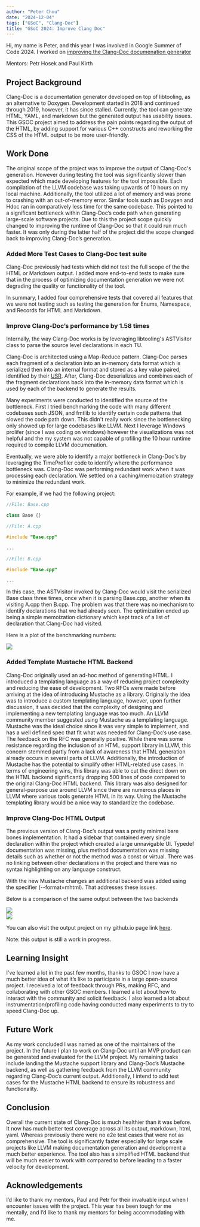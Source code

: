 ```yaml
---
author: "Peter Chou"
date: "2024-12-04"
tags: ["GSoC", "Clang-Doc"]
title: "GSoC 2024: Improve Clang Doc"
---
```


Hi, my name is Peter, and this year I was involved in Google Summer of Code 2024. I worked on [improving the Clang-Doc documenation generator](https://discourse.llvm.org/t/improve-Clang-Doc-usability/76996)

Mentors: Petr Hosek and Paul Kirth

## Project Background

Clang-Doc is a documentation generator developed on top of libtooling, as an
alternative to Doxygen. Development started in 2018 and continued through 2019,
however, it has since stalled. Currently, the tool can generate HTML, YAML, and markdown but the generated output has usability issues. This GSOC project aimed to address the pain points regarding the output of the HTML, by adding support for various C++ constructs and reworking the CSS of the HTML output to be more user-friendly.

## Work Done

The original scope of the project was to improve the output of Clang-Doc's generation. However during testing the tool was significantly slower than expected which made developing features for the tool impossible. 
Each compilation of the LLVM codebase was taking upwards of 10 hours on my local machine. Additionally, the tool utilized a lot of memory and was prone to crashing with an out-of-memory error. Similar tools such as Doxygen and Hdoc ran in comparatively less time for the same codebase. This pointed to a significant bottleneck within Clang-Doc’s code path when generating large-scale software projects. Due to this the project scope quickly changed to improving the runtime of Clang-Doc so that it could run much faster. It was only during the latter half of the project did the scope changed back to improving Clang-Doc’s generation.

### Added More Test Cases to Clang-Doc test suite

Clang-Doc previously had tests which did not test the full scope of the the HTML or Markdown output. I added more end-to-end tests to make sure that in the process of optimizing documentation generation we were not degrading the quality or functionality of the tool. 

In summary, I added four comprehensive tests that covered all features that we were not testing such as testing the generation for Enums, Namespace, and Records for HTML and Markdown.

### Improve Clang-Doc’s performance by 1.58 times 

Internally, the way Clang-Doc works is by leveraging libtooling's ASTVisitor class to parse the source level declarations in each TU. 

Clang-Doc is architected using a Map-Reduce pattern. Clang-Doc parses each fragment of a declaration into an in-memory data format which is serialized then into an internal format and stored as a key value paired, identified by their [USR](https://clang.llvm.org/doxygen/group__CINDEX__CURSOR__XREF.html#ga51679cb755bbd94cc5e9476c685f2df3). After, Clang-Doc deserializes and combines each of the fragment declarations back into the in-memory data format which is used by each of the backend to generate the results.

Many experiments were conducted to identified the source of the bottleneck. First I tried benchmarking the code with many different codebases such JSON, and fmtlib to identify certain code patterns that slowed the code path down. This didn't really work since the bottlenecking only showed up for large codebases like LLVM.
Next I leverage Windows prolifer (since I was coding on windows) however the visualizations was not helpful and the my system was not capable of profiling the 10 hour runtime required to compile LLVM documenation. 

Eventually, we were able to identify a major bottleneck in Clang-Doc's by leveraging the TimeProfiler code to identify where the performance bottleneck was. Clang-Doc was performing redundant work when it was processing each declaration. We settled on a caching/memoization strategy to minimize the redundant work.

For example, if we had the following project: 


```cpp
//File: Base.cpp

class Base {}
```


```cpp
//File: A.cpp

#include "Base.cpp"

...

```

```cpp
//File: B.cpp

#include "Base.cpp"

...
```

In this case, the ASTVisitor invoked by Clang-Doc would visit the serialized Base class three times, once when it is parsing Base.cpp, another when its visiting A.cpp then B.cpp. The problem was that there was no mechanism to identify declarations that we had already seen. The optimization ended up being a simple memoization dictionary which kept track of a list of declaration that Clang-Doc had visited. 



Here is a plot of the benchmarking numbers:

<div style="margin:0 auto;">
  <img src="/img/Clang-Doc-benchmark-numbers.png"><br/>
</div>


### Added Template Mustache HTML Backend

Clang-Doc originally used an ad-hoc method of generating HTML. I introduced a templating language as a way of reducing project complexity and reducing the ease of development. Two RFCs were made before arriving at the idea of introducing Mustache as a library. Originally the idea was to introduce a custom templating language, however, upon further discussion, it was decided that the complexity of designing and implementing a new templating language was too much.
An LLVM community member suggested using Mustache as a templating language. 
Mustache was the ideal choice since it was very simple to implement, and has a well defined spec that fit what was needed for Clang-Doc’s use case. The feedback on the RFC was generally positive. While there was some resistance regarding the inclusion of an HTML support library in LLVM, this concern stemmed partly from a lack of awareness that HTML generation already occurs in several parts of LLVM. Additionally, the introduction of Mustache has the potential to simplify other HTML-related use cases.
In terms of engineering wins, this library was able to cut the direct down on the HTML backend significantly dropping 500 lines of code compared to the original Clang-Doc HTML backend. This library was also designed for general-purpose use around LLVM since there are numerous places in LLVM where various tools generate HTML in its way. Using the Mustache templating library would be a nice way to standardize the codebase. 

### Improve Clang-Doc HTML Output

The previous version of Clang-Doc’s output was a pretty minimal bare bones implementation. It had a sidebar that contained every single declaration within the project which created a large unnavigable UI. Typedef documentation was missing, plus method documentation was missing details such as whether or not the method was a const or virtual. There was no linking between other declarations in the project and there was no syntax highlighting on any language construct.

With the new Mustache changes an additional backend was added using the specifier (--format=mhtml). That addresses these issues. 

Below is a comparison of the same output between the two backends


<div style="margin:0 auto;">
  <img src="/img/Clang-Doc-old-html-output.png"><br/>
</div>

<div style="margin:0 auto;">
  <img src="/img/Clang-Doc-new-output.png"><br/>
</div>

You can also visit the output project on my github.io page link
[here](https://peterchou1.github.io/).

Note: this output is still a work in progress.

## Learning Insight

I've learned a lot in the past few months, thanks to GSOC I now have a much better idea of what it’s like to participate in a large open-source project. I received a lot of feedback through PRs, making RFC, and collaborating with other GSOC members. I learned a lot about how to interact with the community and solicit feedback. I also learned a lot about instrumentation/profiling code having conducted many experiments to try to speed Clang-Doc up.

## Future Work

As my work concluded I was named as one of the maintainers of the project. In the future I plan to work on Clang-Doc until an MVP product can be generated and evaluated for the LLVM project. My remaining tasks include landing the Mustache support library and Clang-Doc’s Mustache backend, as well as gathering feedback from the LLVM community regarding Clang-Doc’s current output. Additionally, I intend to add test cases for the Mustache HTML backend to ensure its robustness and functionality.


## Conclusion

Overall the current state of Clang-Doc is much healthier than it was before. It now has much better test coverage across all its output, markdown, html, yaml. Whereas previously there were no e2e test cases that were not as comprehensive. The tool is significantly faster especially for large scale projects like LLVM making documentation generation and development a much better experience.
The tool also has a simplified HTML backend that will be much easier to work with compared to before leading to a faster velocity for development. 


## Acknowledgements

I’d like to thank my mentors, Paul and Petr for their invaluable input when I encounter issues with the project. This year has been tough for me mentally, and I’d like to thank my mentors for being accommodating with me. 
